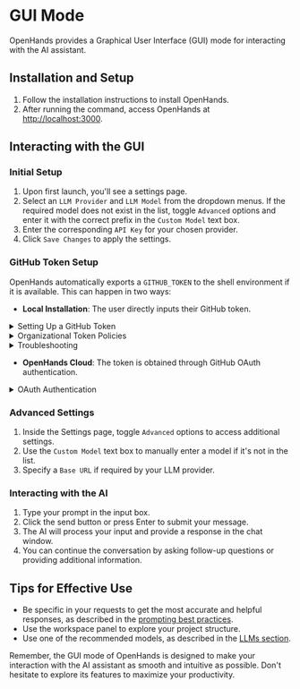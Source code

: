 # GUI Mode

OpenHands provides a Graphical User Interface (GUI) mode for interacting with the AI assistant.

## Installation and Setup

1. Follow the installation instructions to install OpenHands.
2. After running the command, access OpenHands at [http://localhost:3000](http://localhost:3000).

## Interacting with the GUI

### Initial Setup

1. Upon first launch, you'll see a settings page.
2. Select an `LLM Provider` and `LLM Model` from the dropdown menus. If the required model does not exist in the list,
   toggle `Advanced` options and enter it with the correct prefix in the `Custom Model` text box.
3. Enter the corresponding `API Key` for your chosen provider.
4. Click `Save Changes` to apply the settings.

### GitHub Token Setup

OpenHands automatically exports a `GITHUB_TOKEN` to the shell environment if it is available. This can happen in two ways:

- **Local Installation**: The user directly inputs their GitHub token.
<details>
  <summary>Setting Up a GitHub Token</summary>
  1. **Generate a Personal Access Token (PAT)**:
   - On GitHub, go to Settings > Developer Settings > Personal Access Tokens > Tokens (classic).
   - Click `Generate new token (classic)`.
   - Required scopes:
     - `repo` (Full control of private repositories)
  2. **Enter Token in OpenHands**:
   - Click the Settings button (gear icon).
   - Navigate to the `GitHub Settings` section.
   - Paste your token in the `GitHub Token` field.
   - Click `Save Changes` to apply the changes.
</details>

<details>
  <summary>Organizational Token Policies</summary>

  If you're working with organizational repositories, additional setup may be required:

  1. **Check Organization Requirements**:
   - Organization admins may enforce specific token policies.
   - Some organizations require tokens to be created with SSO enabled.
   - Review your organization's [token policy settings](https://docs.github.com/en/organizations/managing-programmatic-access-to-your-organization/setting-a-personal-access-token-policy-for-your-organization).
  2. **Verify Organization Access**:
   - Go to your token settings on GitHub.
   - Look for the organization under `Organization access`.
   - If required, click `Enable SSO` next to your organization.
   - Complete the SSO authorization process.
</details>

<details>
  <summary>Troubleshooting</summary>

  Common issues and solutions:

  - **Token Not Recognized**:
     - Ensure the token is properly saved in settings.
     - Check that the token hasn't expired.
     - Verify the token has the required scopes.
     - Try regenerating the token.

  - **Organization Access Denied**:
     - Check if SSO is required but not enabled.
     - Verify organization membership.
     - Contact organization admin if token policies are blocking access.

  - **Verifying Token Works**:
     - The app will show a green checkmark if the token is valid.
     - Try accessing a repository to confirm permissions.
     - Check the browser console for any error messages.
</details>

- **OpenHands Cloud**: The token is obtained through GitHub OAuth authentication.

<details>
  <summary>OAuth Authentication</summary>

  When using OpenHands Cloud, the GitHub OAuth flow requests the following permissions:
   - Repository access (read/write)
   - Workflow management
   - Organization read access

  To authenticate OpenHands:
   - Click `Sign in with GitHub` when prompted.
   - Review the requested permissions.
   - Authorize OpenHands to access your GitHub account.
   - If using an organization, authorize organization access if prompted.
</details>

### Advanced Settings

1. Inside the Settings page, toggle `Advanced` options to access additional settings.
2. Use the `Custom Model` text box to manually enter a model if it's not in the list.
3. Specify a `Base URL` if required by your LLM provider.

### Interacting with the AI

1. Type your prompt in the input box.
2. Click the send button or press Enter to submit your message.
3. The AI will process your input and provide a response in the chat window.
4. You can continue the conversation by asking follow-up questions or providing additional information.

## Tips for Effective Use

- Be specific in your requests to get the most accurate and helpful responses, as described in the [prompting best practices](../prompting/prompting-best-practices).
- Use the workspace panel to explore your project structure.
- Use one of the recommended models, as described in the [LLMs section](usage/llms/llms.md).

Remember, the GUI mode of OpenHands is designed to make your interaction with the AI assistant as smooth and intuitive
as possible. Don't hesitate to explore its features to maximize your productivity.
